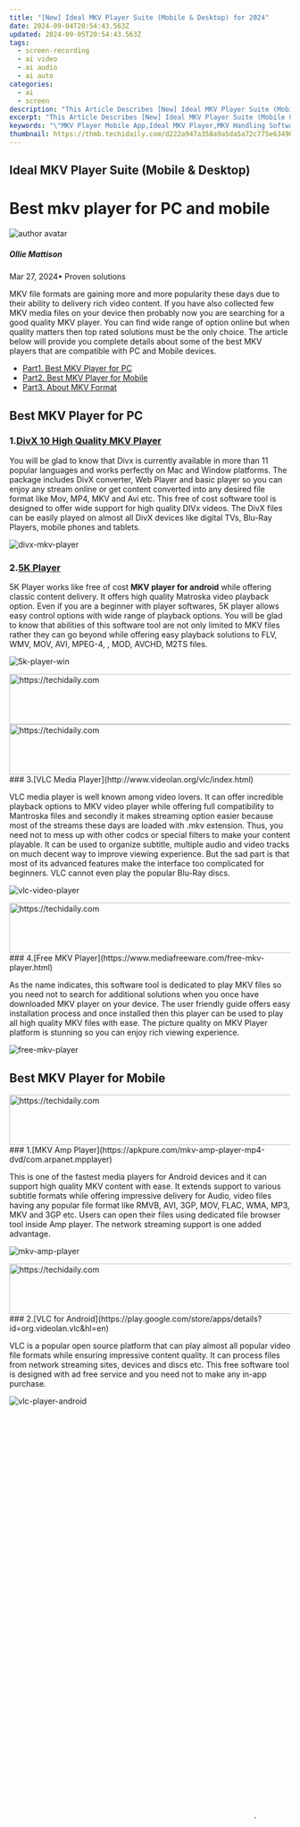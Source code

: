 ```yaml
---
title: "[New] Ideal MKV Player Suite (Mobile & Desktop) for 2024"
date: 2024-09-04T20:54:43.563Z
updated: 2024-09-05T20:54:43.563Z
tags: 
  - screen-recording
  - ai video
  - ai audio
  - ai auto
categories: 
  - ai
  - screen
description: "This Article Describes [New] Ideal MKV Player Suite (Mobile & Desktop) for 2024"
excerpt: "This Article Describes [New] Ideal MKV Player Suite (Mobile & Desktop) for 2024"
keywords: "\"MKV Player Mobile App,Ideal MKV Player,MKV Handling Software,Cross-Platform MKV Viewer,High-Quality MKV Player,Easy-to-Use MKV Suite,Desktop/Mobile MKV Player\""
thumbnail: https://thmb.techidaily.com/d222a947a358a9a5da5a72c775e634907e671d005e0a2808f2ac3a2ab7305bec.jpg
---
```


## Ideal MKV Player Suite (Mobile & Desktop)

# Best mkv player for PC and mobile

![author avatar](https://images.wondershare.com/filmora/article-images/ollie-mattison.jpg)

##### Ollie Mattison

 Mar 27, 2024• Proven solutions

MKV file formats are gaining more and more popularity these days due to their ability to delivery rich video content. If you have also collected few MKV media files on your device then probably now you are searching for a good quality MKV player. You can find wide range of option online but when quality matters then top rated solutions must be the only choice. The article below will provide you complete details about some of the best MKV players that are compatible with PC and Mobile devices.

* [Part1\. Best MKV Player for PC](#part1)
* [Part2\. Best MKV Player for Mobile](#part2)
* [Part3\. About MKV Format](#part3)

## Best MKV Player for PC

### 1.[DivX 10 High Quality MKV Player](https://www.divx.com/en/software/oca/mkv-player)

You will be glad to know that Divx is currently available in more than 11 popular languages and works perfectly on Mac and Window platforms. The package includes DivX converter, Web Player and basic player so you can enjoy any stream online or get content converted into any desired file format like Mov, MP4, MKV and Avi etc. This free of cost software tool is designed to offer wide support for high quality DIVx videos. The DivX files can be easily played on almost all DivX devices like digital TVs, Blu-Ray Players, mobile phones and tablets.

![divx-mkv-player ](https://images.wondershare.com/filmora/article-images/divx-mkv-player.jpg)

### 2.[5K Player](https://www.5kplayer.com/)

5K Player works like free of cost **MKV player for android** while offering classic content delivery. It offers high quality Matroska video playback option. Even if you are a beginner with player softwares, 5K player allows easy control options with wide range of playback options. You will be glad to know that abilities of this software tool are not only limited to MKV files rather they can go beyond while offering easy playback solutions to FLV, WMV, MOV, AVI, MPEG-4, , MOD, AVCHD, M2TS files.

![ 5k-player-win](https://images.wondershare.com/filmora/article-images/5k-player-win.jpg)

<!-- affiliate ads begin -->
<a href="https://appsumo.8odi.net/c/5597632/2037356/7443" target="_top" id="2037356">
  <img src="//a.impactradius-go.com/display-ad/7443-2037356" border="0" alt="https://techidaily.com" width="728" height="90"/>
</a>
<img height="0" width="0" src="https://appsumo.8odi.net/i/5597632/2037356/7443" style="position:absolute;visibility:hidden;" border="0" />
<!-- affiliate ads end -->
<!-- affiliate ads begin -->
<a href="https://appsumo.8odi.net/c/5597632/2094415/7443" target="_top" id="2094415">
  <img src="//a.impactradius-go.com/display-ad/7443-2094415" border="0" alt="https://techidaily.com" width="728" height="90"/>
</a>
<img height="0" width="0" src="https://appsumo.8odi.net/i/5597632/2094415/7443" style="position:absolute;visibility:hidden;" border="0" />
<!-- affiliate ads end -->
### 3.[VLC Media Player](http://www.videolan.org/vlc/index.html)

VLC media player is well known among video lovers. It can offer incredible playback options to MKV video player while offering full compatibility to Mantroska files and secondly it makes streaming option easier because most of the streams these days are loaded with .mkv extension. Thus, you need not to mess up with other codcs or special filters to make your content playable. It can be used to organize subtitle, multiple audio and video tracks on much decent way to improve viewing experience. But the sad part is that most of its advanced features make the interface too complicated for beginners. VLC cannot even play the popular Blu-Ray discs.

![vlc-video-player ](https://images.wondershare.com/filmora/article-images/vlc-video-player.jpg)

<!-- affiliate ads begin -->
<a href="https://appsumo.8odi.net/c/5597632/2075472/7443" target="_top" id="2075472">
  <img src="//a.impactradius-go.com/display-ad/7443-2075472" border="0" alt="https://techidaily.com" width="728" height="90"/>
</a>
<img height="0" width="0" src="https://appsumo.8odi.net/i/5597632/2075472/7443" style="position:absolute;visibility:hidden;" border="0" />
<!-- affiliate ads end -->
### 4.[Free MKV Player](https://www.mediafreeware.com/free-mkv-player.html)

As the name indicates, this software tool is dedicated to play MKV files so you need not to search for additional solutions when you once have downloaded MKV player on your device. The user friendly guide offers easy installation process and once installed then this player can be used to play all high quality MKV files with ease. The picture quality on MKV Player platform is stunning so you can enjoy rich viewing experience.

![ free-mkv-player](https://images.wondershare.com/filmora/article-images/free-mkv-player.jpg)

## Best MKV Player for Mobile

<!-- affiliate ads begin -->
<a href="https://aligracehair.sjv.io/c/5597632/2080347/19272" target="_top" id="2080347">
  <img src="//a.impactradius-go.com/display-ad/19272-2080347" border="0" alt="https://techidaily.com" width="728" height="90"/>
</a>
<img height="0" width="0" src="https://aligracehair.sjv.io/i/5597632/2080347/19272" style="position:absolute;visibility:hidden;" border="0" />
<!-- affiliate ads end -->
### 1.[MKV Amp Player](https://apkpure.com/mkv-amp-player-mp4-dvd/com.arpanet.mpplayer)

This is one of the fastest media players for Android devices and it can support high quality MKV content with ease. It extends support to various subtitle formats while offering impressive delivery for Audio, video files having any popular file format like RMVB, AVI, 3GP, MOV, FLAC, WMA, MP3, MKV and 3GP etc. Users can open their files using dedicated file browser tool inside Amp player. The network streaming support is one added advantage.

![ mkv-amp-player](https://images.wondershare.com/filmora/article-images/mkv-amp-player.jpg)

<!-- affiliate ads begin -->
<a href="https://imp.i110150.net/c/5597632/798161/11305" target="_top" id="798161">
  <img src="//a.impactradius-go.com/display-ad/11305-798161" border="0" alt="https://techidaily.com" width="728" height="90"/>
</a>
<img height="0" width="0" src="https://imp.i110150.net/i/5597632/798161/11305" style="position:absolute;visibility:hidden;" border="0" />
<!-- affiliate ads end -->
### 2.[VLC for Android](https://play.google.com/store/apps/details?id=org.videolan.vlc&hl=en)

VLC is a popular open source platform that can play almost all popular video file formats while ensuring impressive content quality. It can process files from network streaming sites, devices and discs etc. This free software tool is designed with ad free service and you need not to make any in-app purchase.

![ vlc-player-android](https://images.wondershare.com/filmora/article-images/vlc-player-android.jpg)

<!-- affiliate ads begin -->
<span id="1424533">
					<video width="864" height="1536" style="cursor:pointer"
           poster="//a.impactradius-go.com/display-clicktoplayimage/1424533.png"
           onclick="if(!this.playClicked){this.play();this.setAttribute('controls',true);this.playClicked=true;}">
	   <source src="//a.impactradius-go.com/display-ad/16446-1424533">
	   <img src="//a.impactradius-go.com/display-clicktoplayimage/1424533.png" style="border: none; height: 100%; width: 100%; object-fit: contain">
	</video>
	<div style="width:540px;text-align:center"><a href="javascript:window.open(decodeURIComponent('https%3A%2F%2Flaganoo.pxf.io%2Fc%2F5597632%2F1424533%2F16446'), '_blank');void(0);">Click here</a></div>
</span>
<img height="0" width="0" src="https://imp.pxf.io/i/5597632/1424533/16446" style="position:absolute;visibility:hidden;" border="0" />
<!-- affiliate ads end -->
### 3.[MX Player](https://play.google.com/store/apps/details?id=com.mxtech.videoplayer.ad&hl=en)

Here is a powerful **MKV player** that allows support to subtitles along with its advanced hardware acceleration. It offers impressive hardware acceleration service along with added support to multi code decoding. Users can further enjoy Pan, Zoom and Pinch to Zoom features on MX player. The subtitle support is one more advantage whereas kids lock keeps your content safe all the time.

![mx-android ](https://images.wondershare.com/filmora/article-images/mx-android.jpg)

## About MKV Format

MKV files are well known as multimedia contained formats; they have capability to incorporate many sub-titles, videos, audios etc into a single file with unique encoding techniques. In a most general case, you can easily access a MKV media file that has MP3 support for audio,  for video. Such files offer wide range of features like fast seeking abilities, metadata support, chapter, menu and easy selection for different video and audio streams along with subtitle support an error recovery system. But, MKV files are not supported by all media players, so if you want o enjoy this high quality content then it is better to get your own MKV player or use some trustworthy codec solutions.

![author avatar](https://images.wondershare.com/filmora/article-images/ollie-mattison.jpg)

<!-- affiliate ads begin -->
<a href="https://imp.i357552.net/c/5597632/1030129/11832" target="_top" id="1030129">
  <img src="//a.impactradius-go.com/display-ad/11832-1030129" border="0" alt="https://techidaily.com" width="720" height="90"/>
</a>
<img height="0" width="0" src="https://imp.i357552.net/i/5597632/1030129/11832" style="position:absolute;visibility:hidden;" border="0" />
<!-- affiliate ads end -->
Ollie Mattison

Ollie Mattison is a writer and a lover of all things video.

Follow @Ollie Mattison


<ins class="adsbygoogle"
     style="display:block"
     data-ad-format="autorelaxed"
     data-ad-client="ca-pub-7571918770474297"
     data-ad-slot="1223367746"></ins>



<ins class="adsbygoogle"
     style="display:block"
     data-ad-client="ca-pub-7571918770474297"
     data-ad-slot="8358498916"
     data-ad-format="auto"
     data-full-width-responsive="true"></ins>


<span class="atpl-alsoreadstyle">Also read:</span>
<div><ul>
<li><a href="https://digital-screen-recording.techidaily.com/new-2024-approved-how-to-master-iphone-video-screening/"><u>[New] 2024 Approved  How to Master iPhone Video Screening</u></a></li>
<li><a href="https://fox-blue.techidaily.com/new-2024-approved-the-riders-eye-view-unveiling-23s-finest-action-camera-hats-for-bike-enthusiasts/"><u>[New] 2024 Approved  The Rider's Eye View – Unveiling '23’S Finest Action Camera Hats for Bike Enthusiasts</u></a></li>
<li><a href="https://fox-blue.techidaily.com/new-2024-approved-xsplit-download-and-review/"><u>[New] 2024 Approved  XSplit Download and Review</u></a></li>
<li><a href="https://extra-lessons.techidaily.com/new-conquer-the-elements-ranking-7-waterproof-cams/"><u>[New] Conquer the Elements  Ranking #7 Waterproof Cams</u></a></li>
<li><a href="https://fox-blue.techidaily.com/new-fabricate-funnier-photos-for-2024/"><u>[New] Fabricate Funnier Photos for 2024</u></a></li>
<li><a href="https://fox-blue.techidaily.com/new-in-2024-excellence-in-quality-leading-4k-panels-for-filmmaking/"><u>[New] In 2024, Excellence in Quality  Leading 4K Panels for Filmmaking</u></a></li>
<li><a href="https://fox-blue.techidaily.com/new-in-2024-the-comprehensible-path-to-proficient-greenscreen-in-kinemaster/"><u>[New] In 2024, The Comprehensible Path to Proficient Greenscreen in KineMaster</u></a></li>
<li><a href="https://fox-blue.techidaily.com/new-in-2024-zero-tolerance-for-background-distractions-editing-tutorial-on-photopea/"><u>[New] In 2024, Zero Tolerance for Background Distractions  Editing Tutorial on Photopea</u></a></li>
<li><a href="https://fox-blue.techidaily.com/new-pace-perfection-snappy-windows-11-image-tips/"><u>[New] Pace Perfection  Snappy Windows 11 Image Tips</u></a></li>
<li><a href="https://youtube-lab.techidaily.com/erfecting-your-look-essential-makeup-tips-and-product-reviews-for-2024/"><u>[New] Perfecting Your Look  Essential Makeup Tips & Product Reviews for 2024</u></a></li>
<li><a href="https://fox-blue.techidaily.com/new-start-your-quest-for-quick-snapstreaming-today-for-2024/"><u>[New] Start Your Quest for Quick Snapstreaming Today for 2024</u></a></li>
<li><a href="https://fox-blue.techidaily.com/updated-2024-approved-cinema-grade-camera-lineup-the-1-to-18-selections/"><u>[Updated] 2024 Approved  Cinema-Grade Camera Lineup - The #1 to #18 Selections</u></a></li>
<li><a href="https://fox-blue.techidaily.com/updated-2024-approved-the-future-of-android-time-lapses-innovations-in-video-capture/"><u>[Updated] 2024 Approved  The Future of Android Time-Lapses  Innovations in Video Capture</u></a></li>
<li><a href="https://fox-blue.techidaily.com/updated-demystifying-complexities-a-guide-to-understanding-slug-lines/"><u>[Updated] Demystifying Complexities  A Guide to Understanding Slug Lines</u></a></li>
<li><a href="https://fox-blue.techidaily.com/updated-in-2024-a-compreran-guide-for-seamless-soundtrack-integration-in-video-editing/"><u>[Updated] In 2024, A Compreran Guide for Seamless Soundtrack Integration in Video Editing</u></a></li>
<li><a href="https://fox-blue.techidaily.com/updated-in-2024-advanced-guide-to-online-image-sharpening/"><u>[Updated] In 2024, Advanced Guide to Online Image Sharpening</u></a></li>
<li><a href="https://facebook-video-footage.techidaily.com/updated-in-2024-becoming-a-director-top-film-tips-and-tricks-on-youtube/"><u>[Updated] In 2024, Becoming a Director  Top Film Tips & Tricks on YouTube</u></a></li>
<li><a href="https://fox-blue.techidaily.com/updated-in-2024-essential-drone-motors-guide-for-optimal-flight/"><u>[Updated] In 2024, Essential Drone Motors Guide for Optimal Flight</u></a></li>
<li><a href="https://fox-blue.techidaily.com/updated-in-2024-estimating-24-hour-films-data-footprint/"><u>[Updated] In 2024, Estimating 24-Hour Film's Data Footprint</u></a></li>
<li><a href="https://article-knowledge.techidaily.com/updated-premium-uav-selection-in-stock-for-2024/"><u>[Updated] Premium UAV Selection in Stock for 2024</u></a></li>
<li><a href="https://fox-blue.techidaily.com/updated-the-seekers-manual-a-comprehensive-approach-to-purchasing-high-definition-monitors-for-2024/"><u>[Updated] The Seeker's Manual  A Comprehensive Approach to Purchasing High-Definition Monitors for 2024</u></a></li>
<li><a href="https://facebook-video-share.techidaily.com/updated-your-online-identity-unlocked-establishing-a-new-youtube-chanel-today/"><u>[Updated] Your Online Identity Unlocked  Establishing a New YouTube Chanel Today</u></a></li>
<li><a href="https://video-screen-grab.techidaily.com/2024-approved-elevating-your-google-meet-engagement-screen-sharing-tips/"><u>2024 Approved  Elevating Your Google Meet Engagement  Screen Sharing Tips</u></a></li>
<li><a href="https://fox-blue.techidaily.com/begin-with-class-in-every-screen-best-intro-editor-app/"><u>Begin with Class in Every Screen  Best Intro Editor App</u></a></li>
<li><a href="https://windows11.techidaily.com/bypass-faulty-function-keys-windows-10-fix-guide/"><u>Bypass Faulty Function Keys: Windows 10 Fix Guide</u></a></li>
<li><a href="https://blog-min.techidaily.com/1725285526873-digiarty-winx-dvd-faq/"><u>Digiarty WinX DVDソフトウェア - 一般的な質問と回答 (FAQ)</u></a></li>
<li><a href="https://fox-blue.techidaily.com/focused-adventure-getting-up-close-in-roblox-landscapes-for-2024/"><u>Focused Adventure  Getting Up Close in Roblox Landscapes for 2024</u></a></li>
<li><a href="https://some-techniques.techidaily.com/from-jarring-edits-to-seamless-inshot-integration-for-2024/"><u>From Jarring Edits to Seamless Inshot Integration for 2024</u></a></li>
<li><a href="https://android-unlock.techidaily.com/how-can-we-unlock-our-motorola-defy-2-phone-screen-by-drfone-android/"><u>How Can We Unlock Our Motorola Defy 2 Phone Screen?</u></a></li>
<li><a href="https://fox-blue.techidaily.com/how-to-see-deleted-reddit-posts-in-10-seconds-5-simple-ways-for-2024/"><u>How to See Deleted Reddit Posts in 10 Seconds - 5 Simple Ways for 2024</u></a></li>
<li><a href="https://change-location.techidaily.com/in-2024-6-ways-to-change-spotify-location-on-your-apple-iphone-12-pro-drfone-by-drfone-virtual-ios/"><u>In 2024, 6 Ways to Change Spotify Location On Your Apple iPhone 12 Pro | Dr.fone</u></a></li>
<li><a href="https://some-knowledge.techidaily.com/in-2024-flavorful-footage-the-ultimate-guide-to-delicious-food-vids/"><u>In 2024, Flavorful Footage  The Ultimate Guide to Delicious Food Vids</u></a></li>
<li><a href="https://sim-unlock.techidaily.com/in-2024-network-locked-sim-card-inserted-on-your-vivo-v30-phone-unlock-it-now-by-drfone-android/"><u>In 2024, Network Locked SIM Card Inserted On Your Vivo V30 Phone? Unlock It Now</u></a></li>
<li><a href="https://fox-blue.techidaily.com/inside-the-speech-of-cyberspace-must-know-vr-terms/"><u>Inside the Speech of Cyberspace  Must-Know VR Terms</u></a></li>
<li><a href="https://screen-activity-recording.techidaily.com/top-10-free-video-communication-tools-iphone-and-android-devices/"><u>Top 10 Free Video Communication Tools - iPhone and Android Devices</u></a></li>
<li><a href="https://instagram-clips.techidaily.com/unseen-screenshots-tracking-instagrams-hidden-viewer-list-for-2024/"><u>Unseen Screenshots  Tracking Instagram's Hidden Viewer List for 2024</u></a></li>
<li><a href="https://ai-driven-video-production.techidaily.com/updated-unleash-the-power-of-time-lapse-expert-tips-for-final-cut-pro-users/"><u>Updated Unleash the Power of Time Lapse Expert Tips for Final Cut Pro Users</u></a></li>
<li><a href="https://fox-blue.techidaily.com/what-is-virtual-reality-and-how-does-it-work-in-2024/"><u>What Is Virtual Reality and How Does It Work, In 2024</u></a></li>
<li><a href="https://tech-revival.techidaily.com/1725288882055-winxvideo-ai/"><u>무료 Winxvideo AI 업그레이드 추천: 사용자 편의상의 모든 기능 포괄</u></a></li>
</ul></div>
